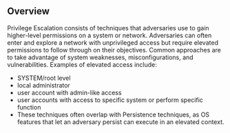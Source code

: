 ## Overview

Privilege Escalation consists of techniques that adversaries use to gain higher-level permissions on a system or network. Adversaries can often enter and explore a network with unprivileged access but require elevated permissions to follow through on their objectives. Common approaches are to take advantage of system weaknesses, misconfigurations, and vulnerabilities. Examples of elevated access include:

- SYSTEM/root level
- local administrator
- user account with admin-like access
- user accounts with access to specific system or perform specific function
- These techniques often overlap with Persistence techniques, as OS features that let an adversary persist can execute in an elevated context.